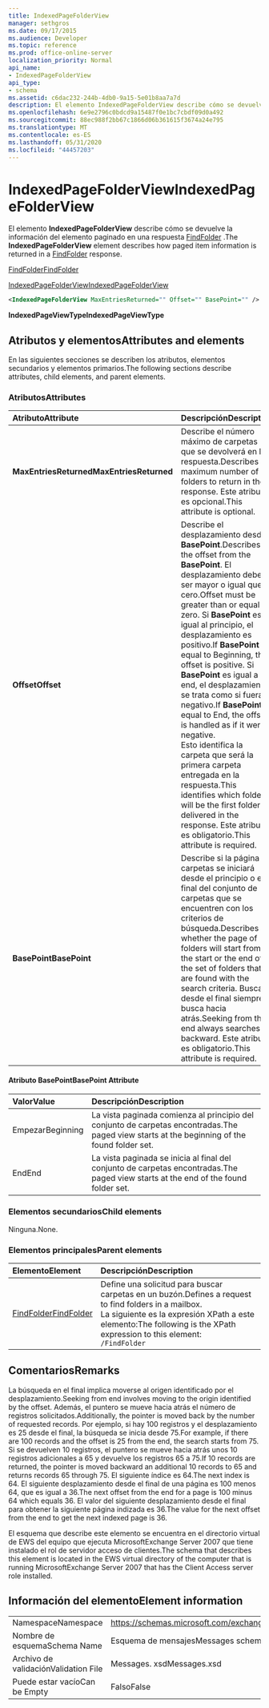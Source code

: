 ```yaml
---
title: IndexedPageFolderView
manager: sethgros
ms.date: 09/17/2015
ms.audience: Developer
ms.topic: reference
ms.prod: office-online-server
localization_priority: Normal
api_name:
- IndexedPageFolderView
api_type:
- schema
ms.assetid: c6dac232-244b-4db0-9a15-5e01b8aa7a7d
description: El elemento IndexedPageFolderView describe cómo se devuelve la información del elemento paginado en una respuesta FindFolder.
ms.openlocfilehash: 6e9e2796c0bdcd9a15487f0e1bc7cbdf09d0a492
ms.sourcegitcommit: 88ec988f2bb67c1866d06b361615f3674a24e795
ms.translationtype: MT
ms.contentlocale: es-ES
ms.lasthandoff: 05/31/2020
ms.locfileid: "44457203"
---
```

# <a name="indexedpagefolderview"></a><span data-ttu-id="ffba7-103">IndexedPageFolderView</span><span class="sxs-lookup"><span data-stu-id="ffba7-103">IndexedPageFolderView</span></span>

<span data-ttu-id="ffba7-104">El elemento **IndexedPageFolderView** describe cómo se devuelve la información del elemento paginado en una respuesta [FindFolder](findfolder.md) .</span><span class="sxs-lookup"><span data-stu-id="ffba7-104">The **IndexedPageFolderView** element describes how paged item information is returned in a [FindFolder](findfolder.md) response.</span></span> 
  
[<span data-ttu-id="ffba7-105">FindFolder</span><span class="sxs-lookup"><span data-stu-id="ffba7-105">FindFolder</span></span>](findfolder.md)
  
[<span data-ttu-id="ffba7-106">IndexedPageFolderView</span><span class="sxs-lookup"><span data-stu-id="ffba7-106">IndexedPageFolderView</span></span>](indexedpagefolderview.md)
  
```xml
<IndexedPageFolderView MaxEntriesReturned="" Offset="" BasePoint="" />
```

 <span data-ttu-id="ffba7-107">**IndexedPageViewType**</span><span class="sxs-lookup"><span data-stu-id="ffba7-107">**IndexedPageViewType**</span></span>
## <a name="attributes-and-elements"></a><span data-ttu-id="ffba7-108">Atributos y elementos</span><span class="sxs-lookup"><span data-stu-id="ffba7-108">Attributes and elements</span></span>

<span data-ttu-id="ffba7-109">En las siguientes secciones se describen los atributos, elementos secundarios y elementos primarios.</span><span class="sxs-lookup"><span data-stu-id="ffba7-109">The following sections describe attributes, child elements, and parent elements.</span></span>
  
### <a name="attributes"></a><span data-ttu-id="ffba7-110">Atributos</span><span class="sxs-lookup"><span data-stu-id="ffba7-110">Attributes</span></span>

|<span data-ttu-id="ffba7-111">**Atributo**</span><span class="sxs-lookup"><span data-stu-id="ffba7-111">**Attribute**</span></span>|<span data-ttu-id="ffba7-112">**Descripción**</span><span class="sxs-lookup"><span data-stu-id="ffba7-112">**Description**</span></span>|
|:-----|:-----|
|<span data-ttu-id="ffba7-113">**MaxEntriesReturned**</span><span class="sxs-lookup"><span data-stu-id="ffba7-113">**MaxEntriesReturned**</span></span> <br/> |<span data-ttu-id="ffba7-114">Describe el número máximo de carpetas que se devolverá en la respuesta.</span><span class="sxs-lookup"><span data-stu-id="ffba7-114">Describes the maximum number of folders to return in the response.</span></span> <span data-ttu-id="ffba7-115">Este atributo es opcional.</span><span class="sxs-lookup"><span data-stu-id="ffba7-115">This attribute is optional.</span></span>  <br/> |
|<span data-ttu-id="ffba7-116">**Offset**</span><span class="sxs-lookup"><span data-stu-id="ffba7-116">**Offset**</span></span> <br/> |<span data-ttu-id="ffba7-117">Describe el desplazamiento desde **BasePoint**.</span><span class="sxs-lookup"><span data-stu-id="ffba7-117">Describes the offset from the **BasePoint**.</span></span> <span data-ttu-id="ffba7-118">El desplazamiento debe ser mayor o igual que cero.</span><span class="sxs-lookup"><span data-stu-id="ffba7-118">Offset must be greater than or equal to zero.</span></span> <span data-ttu-id="ffba7-119">Si **BasePoint** es igual al principio, el desplazamiento es positivo.</span><span class="sxs-lookup"><span data-stu-id="ffba7-119">If **BasePoint** is equal to Beginning, the offset is positive.</span></span> <span data-ttu-id="ffba7-120">Si **BasePoint** es igual a end, el desplazamiento se trata como si fuera negativo.</span><span class="sxs-lookup"><span data-stu-id="ffba7-120">If **BasePoint** is equal to End, the offset is handled as if it were negative.</span></span>  <br/> <span data-ttu-id="ffba7-121">Esto identifica la carpeta que será la primera carpeta entregada en la respuesta.</span><span class="sxs-lookup"><span data-stu-id="ffba7-121">This identifies which folder will be the first folder delivered in the response.</span></span> <span data-ttu-id="ffba7-122">Este atributo es obligatorio.</span><span class="sxs-lookup"><span data-stu-id="ffba7-122">This attribute is required.</span></span>  <br/> |
|<span data-ttu-id="ffba7-123">**BasePoint**</span><span class="sxs-lookup"><span data-stu-id="ffba7-123">**BasePoint**</span></span> <br/> |<span data-ttu-id="ffba7-124">Describe si la página de carpetas se iniciará desde el principio o el final del conjunto de carpetas que se encuentren con los criterios de búsqueda.</span><span class="sxs-lookup"><span data-stu-id="ffba7-124">Describes whether the page of folders will start from the start or the end of the set of folders that are found with the search criteria.</span></span> <span data-ttu-id="ffba7-125">Buscar desde el final siempre busca hacia atrás.</span><span class="sxs-lookup"><span data-stu-id="ffba7-125">Seeking from the end always searches backward.</span></span> <span data-ttu-id="ffba7-126">Este atributo es obligatorio.</span><span class="sxs-lookup"><span data-stu-id="ffba7-126">This attribute is required.</span></span>  <br/> |
   
#### <a name="basepoint-attribute"></a><span data-ttu-id="ffba7-127">Atributo BasePoint</span><span class="sxs-lookup"><span data-stu-id="ffba7-127">BasePoint Attribute</span></span>

|<span data-ttu-id="ffba7-128">**Valor**</span><span class="sxs-lookup"><span data-stu-id="ffba7-128">**Value**</span></span>|<span data-ttu-id="ffba7-129">**Descripción**</span><span class="sxs-lookup"><span data-stu-id="ffba7-129">**Description**</span></span>|
|:-----|:-----|
|<span data-ttu-id="ffba7-130">Empezar</span><span class="sxs-lookup"><span data-stu-id="ffba7-130">Beginning</span></span>  <br/> |<span data-ttu-id="ffba7-131">La vista paginada comienza al principio del conjunto de carpetas encontradas.</span><span class="sxs-lookup"><span data-stu-id="ffba7-131">The paged view starts at the beginning of the found folder set.</span></span>  <br/> |
|<span data-ttu-id="ffba7-132">End</span><span class="sxs-lookup"><span data-stu-id="ffba7-132">End</span></span>  <br/> |<span data-ttu-id="ffba7-133">La vista paginada se inicia al final del conjunto de carpetas encontradas.</span><span class="sxs-lookup"><span data-stu-id="ffba7-133">The paged view starts at the end of the found folder set.</span></span>  <br/> |
   
### <a name="child-elements"></a><span data-ttu-id="ffba7-134">Elementos secundarios</span><span class="sxs-lookup"><span data-stu-id="ffba7-134">Child elements</span></span>

<span data-ttu-id="ffba7-135">Ninguna.</span><span class="sxs-lookup"><span data-stu-id="ffba7-135">None.</span></span>
  
### <a name="parent-elements"></a><span data-ttu-id="ffba7-136">Elementos principales</span><span class="sxs-lookup"><span data-stu-id="ffba7-136">Parent elements</span></span>

|<span data-ttu-id="ffba7-137">**Elemento**</span><span class="sxs-lookup"><span data-stu-id="ffba7-137">**Element**</span></span>|<span data-ttu-id="ffba7-138">**Descripción**</span><span class="sxs-lookup"><span data-stu-id="ffba7-138">**Description**</span></span>|
|:-----|:-----|
|[<span data-ttu-id="ffba7-139">FindFolder</span><span class="sxs-lookup"><span data-stu-id="ffba7-139">FindFolder</span></span>](findfolder.md) <br/> |<span data-ttu-id="ffba7-140">Define una solicitud para buscar carpetas en un buzón.</span><span class="sxs-lookup"><span data-stu-id="ffba7-140">Defines a request to find folders in a mailbox.</span></span>  <br/> <span data-ttu-id="ffba7-141">La siguiente es la expresión XPath a este elemento:</span><span class="sxs-lookup"><span data-stu-id="ffba7-141">The following is the XPath expression to this element:</span></span>  <br/>  `/FindFolder` <br/> |
   
## <a name="remarks"></a><span data-ttu-id="ffba7-142">Comentarios</span><span class="sxs-lookup"><span data-stu-id="ffba7-142">Remarks</span></span>

<span data-ttu-id="ffba7-143">La búsqueda en el final implica moverse al origen identificado por el desplazamiento.</span><span class="sxs-lookup"><span data-stu-id="ffba7-143">Seeking from end involves moving to the origin identified by the offset.</span></span> <span data-ttu-id="ffba7-144">Además, el puntero se mueve hacia atrás el número de registros solicitados.</span><span class="sxs-lookup"><span data-stu-id="ffba7-144">Additionally, the pointer is moved back by the number of requested records.</span></span> <span data-ttu-id="ffba7-145">Por ejemplo, si hay 100 registros y el desplazamiento es 25 desde el final, la búsqueda se inicia desde 75.</span><span class="sxs-lookup"><span data-stu-id="ffba7-145">For example, if there are 100 records and the offset is 25 from the end, the search starts from 75.</span></span> <span data-ttu-id="ffba7-146">Si se devuelven 10 registros, el puntero se mueve hacia atrás unos 10 registros adicionales a 65 y devuelve los registros 65 a 75.</span><span class="sxs-lookup"><span data-stu-id="ffba7-146">If 10 records are returned, the pointer is moved backward an additional 10 records to 65 and returns records 65 through 75.</span></span> <span data-ttu-id="ffba7-147">El siguiente índice es 64.</span><span class="sxs-lookup"><span data-stu-id="ffba7-147">The next index is 64.</span></span> <span data-ttu-id="ffba7-148">El siguiente desplazamiento desde el final de una página es 100 menos 64, que es igual a 36.</span><span class="sxs-lookup"><span data-stu-id="ffba7-148">The next offset from the end for a page is 100 minus 64 which equals 36.</span></span> <span data-ttu-id="ffba7-149">El valor del siguiente desplazamiento desde el final para obtener la siguiente página indizada es 36.</span><span class="sxs-lookup"><span data-stu-id="ffba7-149">The value for the next offset from the end to get the next indexed page is 36.</span></span>
  
<span data-ttu-id="ffba7-150">El esquema que describe este elemento se encuentra en el directorio virtual de EWS del equipo que ejecuta MicrosoftExchange Server 2007 que tiene instalado el rol de servidor acceso de clientes.</span><span class="sxs-lookup"><span data-stu-id="ffba7-150">The schema that describes this element is located in the EWS virtual directory of the computer that is running MicrosoftExchange Server 2007 that has the Client Access server role installed.</span></span>
  
## <a name="element-information"></a><span data-ttu-id="ffba7-151">Información del elemento</span><span class="sxs-lookup"><span data-stu-id="ffba7-151">Element information</span></span>

|||
|:-----|:-----|
|<span data-ttu-id="ffba7-152">Namespace</span><span class="sxs-lookup"><span data-stu-id="ffba7-152">Namespace</span></span>  <br/> |https://schemas.microsoft.com/exchange/services/2006/messages  <br/> |
|<span data-ttu-id="ffba7-153">Nombre de esquema</span><span class="sxs-lookup"><span data-stu-id="ffba7-153">Schema Name</span></span>  <br/> |<span data-ttu-id="ffba7-154">Esquema de mensajes</span><span class="sxs-lookup"><span data-stu-id="ffba7-154">Messages schema</span></span>  <br/> |
|<span data-ttu-id="ffba7-155">Archivo de validación</span><span class="sxs-lookup"><span data-stu-id="ffba7-155">Validation File</span></span>  <br/> |<span data-ttu-id="ffba7-156">Messages. xsd</span><span class="sxs-lookup"><span data-stu-id="ffba7-156">Messages.xsd</span></span>  <br/> |
|<span data-ttu-id="ffba7-157">Puede estar vacío</span><span class="sxs-lookup"><span data-stu-id="ffba7-157">Can be Empty</span></span>  <br/> |<span data-ttu-id="ffba7-158">Falso</span><span class="sxs-lookup"><span data-stu-id="ffba7-158">False</span></span>  <br/> |
   

